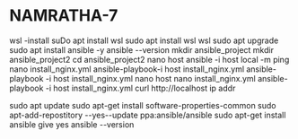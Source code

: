 # NAMRATHA-7
wsl -install
    suDo apt install wsl
    sudo apt install wsl
    wsl
    sudo apt upgrade
    sudo apt install ansible -y
    ansible --version
    mkdir ansible_project
    mkdir ansible_project2
    cd ansible_project2
    nano host
    ansible -i host local -m ping
   nano install_nginx.yml
    ansible-playbook-i host install_nginx.yml
    ansible-playbook -i host install_nginx.yml
   nano host
    nano install_nginx.yml
   ansible-playbook -i host install_nginx.yml
    curl http://localhost
    ip addr


   
sudo apt update
sudo apt-get install software-properties-common
sudo apt-add-repostitory --yes--update ppa:ansible/ansible 
sudo apt-get install ansible 
   give yes 
ansible --version 
